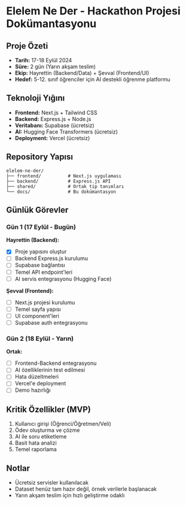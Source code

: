 # Elelem Ne Der - Hackathon Projesi Dokümantasyonu

## Proje Özeti
- **Tarih:** 17-18 Eylül 2024
- **Süre:** 2 gün (Yarın akşam teslim)
- **Ekip:** Hayrettin (Backend/Data) + Şevval (Frontend/UI)
- **Hedef:** 5-12. sınıf öğrenciler için AI destekli öğrenme platformu

## Teknoloji Yığını
- **Frontend:** Next.js + Tailwind CSS
- **Backend:** Express.js + Node.js
- **Veritabanı:** Supabase (ücretsiz)
- **AI:** Hugging Face Transformers (ücretsiz)
- **Deployment:** Vercel (ücretsiz)

## Repository Yapısı
```
elelem-ne-der/
├── frontend/          # Next.js uygulaması
├── backend/           # Express.js API
├── shared/            # Ortak tip tanımları
└── docs/              # Bu dokümantasyon
```

## Günlük Görevler

### Gün 1 (17 Eylül - Bugün)
**Hayrettin (Backend):**
- [x] Proje yapısını oluştur
- [ ] Backend Express.js kurulumu
- [ ] Supabase bağlantısı
- [ ] Temel API endpoint'leri
- [ ] AI servis entegrasyonu (Hugging Face)

**Şevval (Frontend):**
- [ ] Next.js projesi kurulumu
- [ ] Temel sayfa yapısı
- [ ] UI component'leri
- [ ] Supabase auth entegrasyonu

### Gün 2 (18 Eylül - Yarın)
**Ortak:**
- [ ] Frontend-Backend entegrasyonu
- [ ] AI özelliklerinin test edilmesi
- [ ] Hata düzeltmeleri
- [ ] Vercel'e deployment
- [ ] Demo hazırlığı

## Kritik Özellikler (MVP)
1. Kullanıcı girişi (Öğrenci/Öğretmen/Veli)
2. Ödev oluşturma ve çözme
3. AI ile soru etiketleme
4. Basit hata analizi
5. Temel raporlama

## Notlar
- Ücretsiz servisler kullanılacak
- Dataset henüz tam hazır değil, örnek verilerle başlanacak
- Yarın akşam teslim için hızlı geliştirme odaklı

